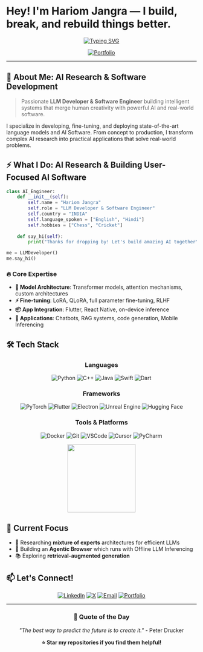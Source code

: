 
# Hey! I'm Hariom Jangra — I build, break, and rebuild things better.





<div align="center">
  
[![Typing SVG](https://readme-typing-svg.demolab.com?font=Fira+Code&size=22&duration=3000&pause=100&color=89B4FA&center=true&vCenter=true&multiline=true&width=600&height=100&lines=Large+Language+Model+Developer;AI-Powered+Software+Engineering;Building+the+Future+with+AI)](https://git.io/typing-svg)



[![Portfolio](https://img.shields.io/badge/_Portfolio-2563EB?style=for-the-badge&logo=vercel&logoColor=white&labelColor=1e293b)](https://hariomjangra.dev)


</div>

---


## 🎯 About Me: AI Research & Software Development

> Passionate **LLM Developer & Software Engineer** building intelligent systems that merge human creativity with powerful AI and real-world software.

I specialize in developing, fine-tuning, and deploying state-of-the-art language models and AI Software. From concept to production, I transform complex AI research into practical applications that solve real-world problems.

<div align="center">
  

</div>


## ⚡ What I Do: AI Research & Building User-Focused AI Software

```python
class AI_Engineer:
    def __init__(self):
        self.name = "Hariom Jangra"
        self.role = "LLM Developer & Software Engineer"
        self.country = "INDIA"
        self.language_spoken = ["English", "Hindi"]
        self.hobbies = ["Chess", "Cricket"]
    
    def say_hi(self):
        print("Thanks for dropping by! Let's build amazing AI together")

me = LLMDeveloper()
me.say_hi()
```

### 🔥 Core Expertise

- **🧠 Model Architecture**: Transformer models, attention mechanisms, custom architectures
- **⚡ Fine-tuning**: LoRA, QLoRA, full parameter fine-tuning, RLHF
- **📦 App Integration**: Flutter, React Native, on-device inference
- **💬 Applications**: Chatbots, RAG systems, code generation, Mobile Inferencing

## 🛠️ Tech Stack

<div align="center">

### Languages
![Python](https://img.shields.io/badge/Python-3776AB?style=for-the-badge&logo=python&logoColor=white)
![C++](https://img.shields.io/badge/C%2B%2B-00599C?style=for-the-badge&logo=c%2B%2B&logoColor=white)
![Java](https://img.shields.io/badge/Java-ED8B00?style=for-the-badge&logo=openjdk&logoColor=white)
![Swift](https://img.shields.io/badge/Swift-FA7343?style=for-the-badge&logo=swift&logoColor=white)
![Dart](https://img.shields.io/badge/Dart-0175C2?style=for-the-badge&logo=dart&logoColor=white)

### Frameworks
![PyTorch](https://img.shields.io/badge/PyTorch-EE4C2C?style=for-the-badge&logo=pytorch&logoColor=white)
![Flutter](https://img.shields.io/badge/Flutter-02569B?style=for-the-badge&logo=flutter&logoColor=white)
![Electron](https://img.shields.io/badge/Electron-47848F?style=for-the-badge&logo=electron&logoColor=white)
![Unreal Engine](https://img.shields.io/badge/Unreal%20Engine-313131?style=for-the-badge&logo=unrealengine&logoColor=white)
![Hugging Face](https://img.shields.io/badge/🤗_Hugging_Face-FFD21E?style=for-the-badge)

### Tools & Platforms
![Docker](https://img.shields.io/badge/Docker-2496ED?style=for-the-badge&logo=docker&logoColor=white)
![Git](https://img.shields.io/badge/Git-F05032?style=for-the-badge&logo=git&logoColor=white)
![VSCode](https://img.shields.io/badge/VSCode-007ACC?style=for-the-badge&logo=visualstudiocode&logoColor=white)
![Cursor](https://img.shields.io/badge/Cursor-000000?style=for-the-badge&logo=cursor&logoColor=white)
![PyCharm](https://img.shields.io/badge/PyCharm-000000?style=for-the-badge&logo=pycharm&logoColor=white)

</div>



<div align="center">
  
<img height="180em" src="https://github-readme-stats.vercel.app/api/top-langs/?username=HariomJangra&layout=compact&langs_count=8&theme=tokyonight"/>


</div>


## 🎯 Current Focus

- 🔬 Researching **mixture of experts** architectures for efficient LLMs
- 🚀 Building an **Agentic Browser** which runs with Offline LLM Inferencing  
- 📚 Exploring **retrieval-augmented generation**

## 📫 Let's Connect!

<div align="center">

[![LinkedIn](https://img.shields.io/badge/LinkedIn-0077B5?style=for-the-badge&logo=linkedin&logoColor=white)](https://www.linkedin.com/in/hariom-jangra/)
[![X](https://img.shields.io/badge/X-000000?style=for-the-badge&logo=x&logoColor=white)](https://x.com/HariomJangra404)
[![Email](https://img.shields.io/badge/Email-D14836?style=for-the-badge&logo=gmail&logoColor=white)](mailto:hello.hariomjangra@gmail.com)
[![Portfolio](https://img.shields.io/badge/Portfolio-000000?style=for-the-badge&logo=vercel&logoColor=white)](https://hariomjangra.dev/)

</div>

---

<div align="center">

### 💭 Quote of the Day
*"The best way to predict the future is to create it."* - Peter Drucker

**⭐ Star my repositories if you find them helpful!**


